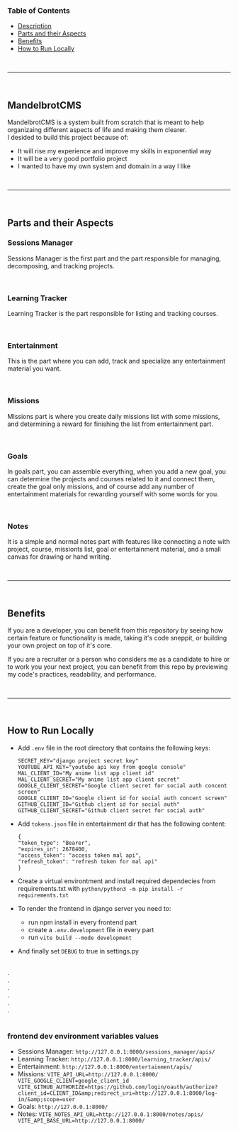 ### Table of Contents
- [Description](#mandelbrotcms)
- [Parts and their Aspects](#parts-and-their-aspects)
- [Benefits](#benefits)
- [How to Run Locally](#how-to-run-locally)

<br>
<hr>
<br>

## MandelbrotCMS
MandelbrotCMS is a system built from scratch that is meant to help organizaing different aspects of life 
and making them clearer.<br>
I desided to build this project because of:
  - It will rise my experience and improve my skills in exponential way
  - It will be a very good portfolio project
  - I wanted to have my own system and domain in a way I like

<br>
<hr>
<br>

## Parts and their Aspects
### Sessions Manager
Sessions Manager is the first part and the part responsible 
for managing, decomposing, and tracking projects.

<br>

### Learning Tracker
Learning Tracker is the part responsible for listing and tracking courses.

<br>

### Entertainment
This is the part where you can add, track and specialize any entertainment material you want.

<br>

### Missions
MIssions part is where you create daily missions list with some missions, 
and determining a reward for finishing the list from entertainment part.

<br>

### Goals 
In goals part, you can assemble everything, when you add a new goal, 
you can determine the projects and courses related to it and connect them, 
create the goal only missions, and of course add any number of 
entertainment materials for rewarding yourself with some words for you.

<br>

### Notes
It is a simple and normal notes part with features like connecting 
a note with project, course, missionts list, goal or entertainment material, 
and a small canvas for drawing or hand writing.

<br><hr><br>

## Benefits
If you are a developer, you can benefit from this repository by seeing 
how certain feature or functionality is made, taking it's code sneppit, 
or building your own project on top of it's core.

If you are a recruiter or a person who considers me as a candidate to hire 
or to work you your next project, you can benefit from this repo by previewing 
my code's practices, readability, and performance.

<br><hr><br>

## How to Run Locally
- Add `.env` file in the root directory that contains the following keys:
    ```
    SECRET_KEY="django project secret key"
    YOUTUBE_API_KEY="youtube api key from google console"
    MAL_CLIENT_ID="My anime list app client id"
    MAL_CLIENT_SECRET="My anime list app client secret"
    GOOGLE_CLIENT_SECRET="Google client secret for social auth concent screen"
    GOOGLE_CLIENT_ID="Google client id for social auth concent screen"
    GITHUB_CLIENT_ID="Github client id for social auth"
    GITHUB_CLIENT_SECRET="Github client secret for social auth"
    ```

- Add `tokens.json` file in entertainment dir that has the following content:
  ```
  {
  "token_type": "Bearer",
  "expires_in": 2678400,
  "access_token": "access token mal api",
  "refresh_token": "refresh token for mal api"
  }
  ```

- Create a virtual environtment and install required dependecies from requirements.txt with `python/python3 -m pip install -r requirements.txt`

- To render the frontend in django server you need to:
  - run npm install in every frontend part
  - create a `.env.development` file in every part
  - run `vite build --mode development`

- And finally set `DEBUG` to true in settings.py

<br>
.<br>
.<br>
.<br>
.<br>
.<br>
.<br>
<br>

### frontend dev environment variables values
- Sessions Manager: `http://127.0.0.1:8000/sessions_manager/apis/`
- Learning Tracker: `http://127.0.0.1:8000/learning_tracker/apis/`
- Entertainment: `http://127.0.0.1:8000/entertainment/apis/`
- Missions: ```
            VITE_API_URL=http://127.0.0.1:8000/
            VITE_GOOGLE_CLIENT=google_client_id
            VITE_GITHUB_AUTHORIZE=https://github.com/login/oauth/authorize?client_id=CLIENT_ID&amp;redirect_uri=http://127.0.0.1:8000/log-in/&amp;scope=user
            ```
- Goals: `http://127.0.0.1:8000/`
- Notes: ```
         VITE_NOTES_API_URL=http://127.0.0.1:8000/notes/apis/
         VITE_API_BASE_URL=http://127.0.0.1:8000/
         ```

